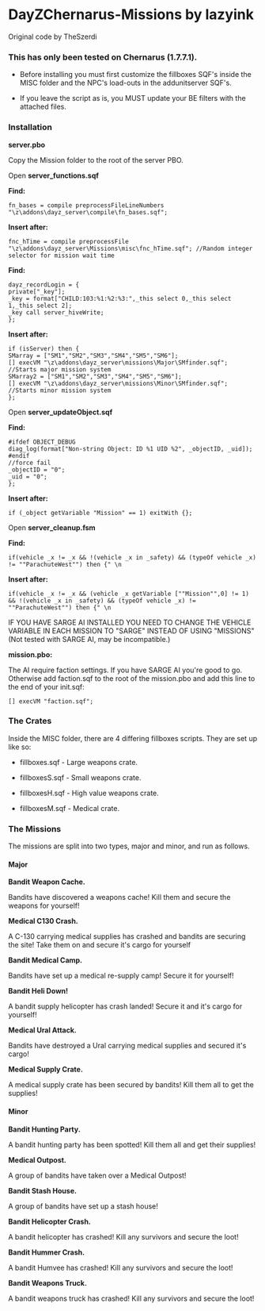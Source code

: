 DayZChernarus-Missions by lazyink
=============
Original code by TheSzerdi

<h3>This has only been tested on Chernarus (1.7.7.1).</h3>  

 * Before installing you must first customize the fillboxes SQF's inside the MISC folder and the NPC's load-outs in the addunitserver SQF's. 
 
 * If you leave the script as is, you MUST update your BE filters with the attached files.


<h3>Installation</h3>

<b>server.pbo</b>

Copy the Mission folder to the root of the server PBO.

Open <b>server_functions.sqf</b>

<b>Find:</b>

	fn_bases = compile preprocessFileLineNumbers "\z\addons\dayz_server\compile\fn_bases.sqf";
	
<b>Insert after:</b>
	
	fnc_hTime = compile preprocessFile "\z\addons\dayz_server\Missions\misc\fnc_hTime.sqf"; //Random integer selector for mission wait time
	
<b>Find:</b>
	
	dayz_recordLogin = {
	private["_key"];
	_key = format["CHILD:103:%1:%2:%3:",_this select 0,_this select 1,_this select 2];
	_key call server_hiveWrite;
	};
	
<b>Insert after:</b>
	
	if (isServer) then { 
	SMarray = ["SM1","SM2","SM3","SM4","SM5","SM6"];
    [] execVM "\z\addons\dayz_server\missions\Major\SMfinder.sqf"; //Starts major mission system
    SMarray2 = ["SM1","SM2","SM3","SM4","SM5","SM6"];
    [] execVM "\z\addons\dayz_server\missions\Minor\SMfinder.sqf"; //Starts minor mission system
	};

	
Open <b>server_updateObject.sqf</b>
	
<b>Find:</b>
	
    #ifdef OBJECT_DEBUG
    diag_log(format["Non-string Object: ID %1 UID %2", _objectID, _uid]);
	#endif
    //force fail
    _objectID = "0";
    _uid = "0";
	};
	
<b>Insert after:</b>  
	
    if (_object getVariable "Mission" == 1) exitWith {};
	

	
Open <b>server_cleanup.fsm</b>
 
<b>Find:</b>  
 
    if(vehicle _x != _x && !(vehicle _x in _safety) && (typeOf vehicle _x) != ""ParachuteWest"") then {" \n

<b>Insert after:</b>

    if(vehicle _x != _x && (vehicle _x getVariable [""Mission"",0] != 1) && !(vehicle _x in _safety) && (typeOf vehicle _x) != ""ParachuteWest"") then {" \n

	
	
IF YOU HAVE SARGE AI INSTALLED YOU NEED TO CHANGE THE VEHICLE VARIABLE IN EACH MISSION TO "SARGE" INSTEAD OF USING "MISSIONS" (Not tested with SARGE AI, may be incompatible.)


 
<b>mission.pbo:</b>

The AI require faction settings. If you have SARGE AI you're good to go. Otherwise add faction.sqf to the root of the mission.pbo and add this line to the end of your init.sqf:

    [] execVM "faction.sqf";
	

	
	
<h3>The Crates</h3>

Inside the MISC folder, there are 4 differing fillboxes scripts. They are set up like so:

* fillboxes.sqf - Large weapons crate.

* fillboxesS.sqf - Small weapons crate.

* fillboxesH.sqf - High value weapons crate.

* fillboxesM.sqf - Medical crate.

	
<h3>The Missions</h3>

The missions are split into two types, major and minor, and run as follows.


<h4>Major</h4>

<b>Bandit Weapon Cache.</b>

Bandits have discovered a weapons cache! Kill them and secure the weapons for yourself!

<b>Medical C130 Crash.</b>

A C-130 carrying medical supplies has crashed and bandits are securing the site! Take them on and secure it's cargo for yourself

<b>Bandit Medical Camp.</b>

Bandits have set up a medical re-supply camp! Secure it for yourself!

<b>Bandit Heli Down!</b>

A bandit supply helicopter has crash landed! Secure it and it's cargo for yourself!

<b>Medical Ural Attack.</b>

Bandits have destroyed a Ural carrying medical supplies and secured it's cargo!

<b>Medical Supply Crate.</b>

A medical supply crate has been secured by bandits! Kill them all to get the supplies!


<h4>Minor</h4>

<b>Bandit Hunting Party.</b>

A bandit hunting party has been spotted! Kill them all and get their supplies!

<b>Medical Outpost.</b>

A group of bandits have taken over a Medical Outpost!

<b>Bandit Stash House.</b>

A group of bandits have set up a stash house!

<b>Bandit Helicopter Crash.</b>

A bandit helicopter has crashed! Kill any survivors and secure the loot!

<b>Bandit Hummer Crash.</b>

A bandit Humvee has crashed! Kill any survivors and secure the loot!

<b>Bandit Weapons Truck.</b>

A bandit weapons truck has crashed! Kill any survivors and secure the loot!


		
	


	

